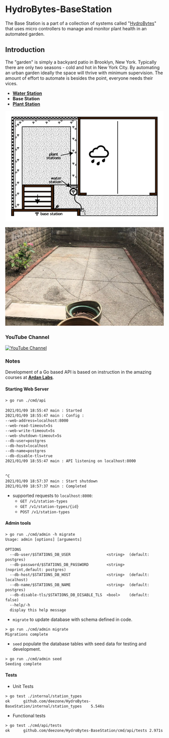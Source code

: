 # HydroBytes-BaseStation
The Base Station is a part of a collection of systems called
"[HydroBytes](https://github.com/deezone/HydroBytes)" that uses micro
controllers to manage and monitor plant health in an automated garden.

## Introduction

The "garden" is simply a backyard patio in Brooklyn, New York. Typically
there are only two seasons - cold and hot in New York City. By
automating an urban garden ideally the space will thrive with minimum
supervision. The amount of effort to automate is besides the point, everyone needs their vices.

- **[Water Station](https://github.com/deezone/HydroBytes-WaterStation)**
- **Base Station**
- **[Plant Station](https://github.com/deezone/HydroBytes-PlantStation)**

![brooklyn-20201115 garden layout](https://raw.githubusercontent.com/deezone/HydroBytes/master/resources/gardenBrooklynDiagram-20201115.jpg)

![Garden](https://github.com/deezone/HydroBytes-WaterManagement/blob/master/resources/garden-01.png)

### YouTube Channel

[![YouTube Channel](https://github.com/deezone/HydroBytes-WaterStation/blob/master/resources/youTube-TN.png?raw=true)](https://www.youtube.com/channel/UC00A_lEJD2Hcy9bw6UuoUBA "All of the HydroBytes videos")

### Notes

Development of a Go based API is based on instruction in the amazing
courses at **[Ardan Labs](https://education.ardanlabs.com/collections?category=courses)**.

#### Starting Web Server
```
> go run ./cmd/api

2021/01/09 18:55:47 main : Started
2021/01/09 18:55:47 main : Config :
--web-address=localhost:8000
--web-read-timeout=5s
--web-write-timeout=5s
--web-shutdown-timeout=5s
--db-user=postgres
--db-host=localhost
--db-name=postgres
--db-disable-tls=true
2021/01/09 18:55:47 main : API listening on localhost:8000


^C
2021/01/09 18:57:37 main : Start shutdown
2021/01/09 18:57:37 main : Completed
```

- supported requests to `localhost:8000`:
  - `GET /v1/station-types`
  - `GET /v1/station-types/{id}`
  - `POST /v1/station-types`

#### Admin tools

```
> go run ./cmd/admin -h migrate
Usage: admin [options] [arguments]

OPTIONS
  --db-user/$STATIONS_DB_USER                <string>  (default: postgres)
  --db-password/$STATIONS_DB_PASSWORD        <string>  (noprint,default: postgres)
  --db-host/$STATIONS_DB_HOST                <string>  (default: localhost)
  --db-name/$STATIONS_DB_NAME                <string>  (default: postgres)
  --db-disable-tls/$STATIONS_DB_DISABLE_TLS  <bool>    (default: false)
  --help/-h
  display this help message
```

- `migrate` to update database with schema defined in code.
```
> go run ./cmd/admin migrate
Migrations complete
```

- `seed` populate the database tables with seed data for testing and development.
```
> go run ./cmd/admin seed
Seeding complete
```

#### Tests

- Unit Tests

```
> go test ./internal/station_types
ok  	github.com/deezone/HydroBytes-BaseStation/internal/station_types	5.546s
```

- Functional tests
```
> go test ./cmd/api/tests
ok  	github.com/deezone/HydroBytes-BaseStation/cmd/api/tests	2.971s
```
